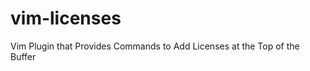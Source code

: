 vim-licenses
============

Vim Plugin that Provides Commands to Add Licenses at the Top of the Buffer

